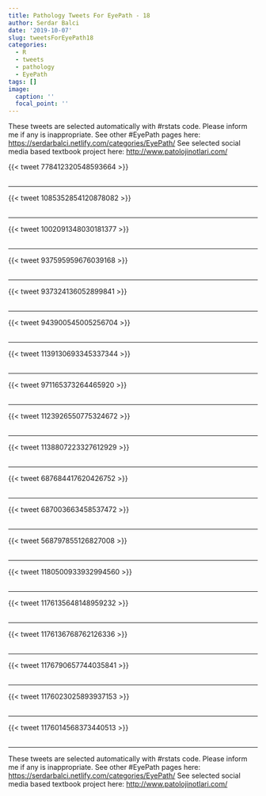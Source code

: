 ```yaml
---
title: Pathology Tweets For EyePath - 18
author: Serdar Balci
date: '2019-10-07'
slug: tweetsForEyePath18
categories:
  - R
  - tweets
  - pathology
  - EyePath
tags: []
image:
  caption: ''
  focal_point: ''
---
```



These tweets are selected automatically with #rstats code. Please inform me if any is inappropriate.
See other #EyePath pages here: https://serdarbalci.netlify.com/categories/EyePath/ 
See selected social media based textbook project here: http://www.patolojinotlari.com/

{{< tweet 778412320548593664 >}}
<br>
<br>
<hr>
{{< tweet 1085352854120878082 >}}
<br>
<br>
<hr>
{{< tweet 1002091348030181377 >}}
<br>
<br>
<hr>
{{< tweet 937595959676039168 >}}
<br>
<br>
<hr>
{{< tweet 937324136052899841 >}}
<br>
<br>
<hr>
{{< tweet 943900545005256704 >}}
<br>
<br>
<hr>
{{< tweet 1139130693345337344 >}}
<br>
<br>
<hr>
{{< tweet 971165373264465920 >}}
<br>
<br>
<hr>
{{< tweet 1123926550775324672 >}}
<br>
<br>
<hr>
{{< tweet 1138807223327612929 >}}
<br>
<br>
<hr>
{{< tweet 687684417620426752 >}}
<br>
<br>
<hr>
{{< tweet 687003663458537472 >}}
<br>
<br>
<hr>
{{< tweet 568797855126827008 >}}
<br>
<br>
<hr>
{{< tweet 1180500933932994560 >}}
<br>
<br>
<hr>
{{< tweet 1176135648148959232 >}}
<br>
<br>
<hr>
{{< tweet 1176136768762126336 >}}
<br>
<br>
<hr>
{{< tweet 1176790657744035841 >}}
<br>
<br>
<hr>
{{< tweet 1176023025893937153 >}}
<br>
<br>
<hr>
{{< tweet 1176014568373440513 >}}
<br>
<br>
<hr>


These tweets are selected automatically with #rstats code. Please inform me if any is inappropriate.
See other #EyePath pages here: https://serdarbalci.netlify.com/categories/EyePath/ 
See selected social media based textbook project here: http://www.patolojinotlari.com/
